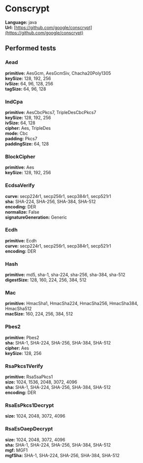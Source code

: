 # Conscrypt

**Language:** java\
**Url:**
[https://github.com/google/conscrypt](https://github.com/google/conscrypt)

## Performed tests

### Aead

**primitive:** AesGcm, AesGcmSiv, Chacha20Poly1305\
**keySize:** 128, 192, 256\
**ivSize:** 64, 96, 128, 256\
**tagSize:** 64, 96, 128

### IndCpa

**primitive:** AesCbcPkcs7, TripleDesCbcPkcs7\
**keySize:** 128, 192, 256\
**ivSize:** 64, 128\
**cipher:** Aes, TripleDes\
**mode:** Cbc\
**padding:** Pkcs7\
**paddingSize:** 64, 128

### BlockCipher

**primitive:** Aes\
**keySize:** 128, 192, 256

### EcdsaVerify

**curve:** secp224r1, secp256r1, secp384r1, secp521r1\
**sha:** SHA-224, SHA-256, SHA-384, SHA-512\
**encoding:** DER\
**normalize:** False\
**signatureGeneration:** Generic

### Ecdh

**primitive:** Ecdh\
**curve:** secp224r1, secp256r1, secp384r1, secp521r1\
**encoding:** DER

### Hash

**primitive:** md5, sha-1, sha-224, sha-256, sha-384, sha-512\
**digestSize:** 128, 160, 224, 256, 384, 512

### Mac

**primitive:** HmacSha1, HmacSha224, HmacSha256, HmacSha384, HmacSha512\
**macSize:** 160, 224, 256, 384, 512

### Pbes2

**primitive:** Pbes2\
**sha:** SHA-1, SHA-224, SHA-256, SHA-384, SHA-512\
**cipher:** Aes\
**keySize:** 128, 256

### RsaPkcs1Verify

**primitive:** RsaSsaPkcs1\
**size:** 1024, 1536, 2048, 3072, 4096\
**sha:** SHA-1, SHA-224, SHA-256, SHA-384, SHA-512\
**encoding:** DER

### RsaEsPkcs1Decrypt

**size:** 1024, 2048, 3072, 4096

### RsaEsOaepDecrypt

**size:** 1024, 2048, 3072, 4096\
**sha:** SHA-1, SHA-224, SHA-256, SHA-384, SHA-512\
**mgf:** MGF1\
**mgfSha:** SHA-1, SHA-224, SHA-256, SHA-384, SHA-512
